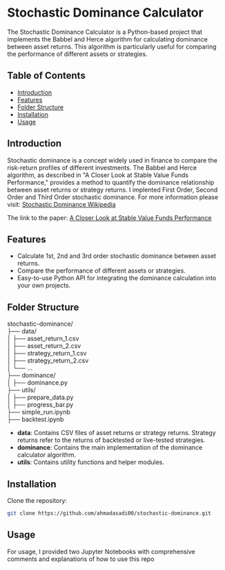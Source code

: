 # Stochastic Dominance Calculator

The Stochastic Dominance Calculator is a Python-based project that implements the Babbel and Herce algorithm for calculating dominance between asset returns. This algorithm is particularly useful for comparing the performance of different assets or strategies.

## Table of Contents

- [Introduction](#introduction)
- [Features](#features)
- [Folder Structure](#folder-structure)
- [Installation](#installation)
- [Usage](#usage)

## Introduction

Stochastic dominance is a concept widely used in finance to compare the risk-return profiles of different investments. The Babbel and Herce algorithm, as described in "A Closer Look at Stable Value Funds Performance," provides a method to quantify the dominance relationship between asset returns or strategy returns. I implented First Order, Second Order and Third Order stochastic dominance. For more information please visit: [Stochastic Dominance Wikipedia](https://en.wikipedia.org/wiki/Stochastic_dominance)

The link to the paper: [A Closer Look at Stable Value Funds Performance](https://papers.ssrn.com/sol3/papers.cfm?abstract_id=1021361)

## Features

- Calculate 1st, 2nd and 3rd order stochastic dominance between asset returns.
- Compare the performance of different assets or strategies.
- Easy-to-use Python API for integrating the dominance calculation into your own projects.

## Folder Structure

stochastic-dominance/  
├── data/  
│ ├── asset_return_1.csv   
│ ├── asset_return_2.csv  
│ ├── strategy_return_1.csv  
│ ├── strategy_return_2.csv  
│ └── ...  
├── dominance/  
│ ├── dominance.py  
├── utils/  
│ ├── prepare_data.py  
│ ├── progress_bar.py  
├── simple_run.ipynb  
├── backtest.ipynb


- **data**: Contains CSV files of asset returns or strategy returns. Strategy returns refer to the returns of backtested or live-tested strategies.
- **dominance**: Contains the main implementation of the dominance calculator algorithm.
- **utils**: Contains utility functions and helper modules.

## Installation

Clone the repository:

```bash
git clone https://github.com/ahmadasadi00/stochastic-dominance.git
```

## Usage

For usage, I provided two Jupyter Notebooks with comprehensive comments and explanations of how to use this repo